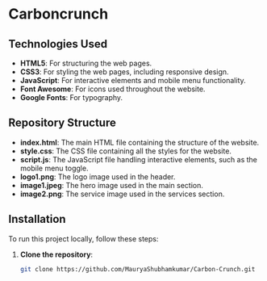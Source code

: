# Carboncrunch 


## Technologies Used

- **HTML5**: For structuring the web pages.
- **CSS3**: For styling the web pages, including responsive design.
- **JavaScript**: For interactive elements and mobile menu functionality.
- **Font Awesome**: For icons used throughout the website.
- **Google Fonts**: For typography.

## Repository Structure

- **index.html**: The main HTML file containing the structure of the website.
- **style.css**: The CSS file containing all the styles for the website.
- **script.js**: The JavaScript file handling interactive elements, such as the mobile menu toggle.
- **logo1.png**: The logo image used in the header.
- **image1.jpeg**: The hero image used in the main section.
- **image2.png**: The service image used in the services section.

## Installation

To run this project locally, follow these steps:

1. **Clone the repository**:
   ```bash
   git clone https://github.com/MauryaShubhamkumar/Carbon-Crunch.git